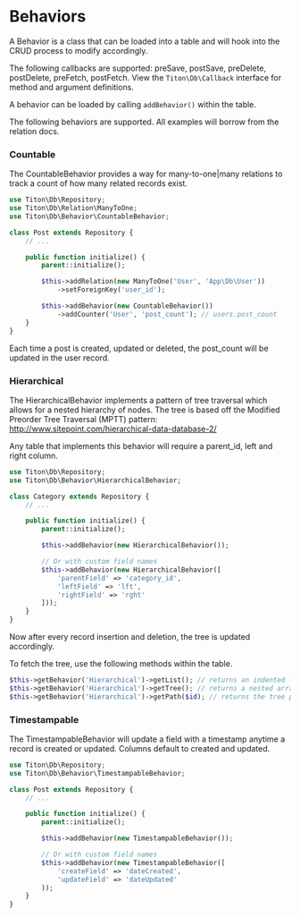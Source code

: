 # Behaviors #

A Behavior is a class that can be loaded into a table and will hook into the CRUD process to modify accordingly.

The following callbacks are supported: preSave, postSave, preDelete, postDelete, preFetch, postFetch. View the `Titon\Db\Callback` interface for method and argument definitions.

A behavior can be loaded by calling `addBehavior()` within the table.

The following behaviors are supported. All examples will borrow from the relation docs.

### Countable ###

The CountableBehavior provides a way for many-to-one|many relations to track a count of how many related records exist.

```php
use Titon\Db\Repository;
use Titon\Db\Relation\ManyToOne;
use Titon\Db\Behavior\CountableBehavior;

class Post extends Repository {
    // ...

    public function initialize() {
        parent::initialize();

        $this->addRelation(new ManyToOne('User', 'App\Db\User'))
            ->setForeignKey('user_id');

        $this->addBehavior(new CountableBehavior())
            ->addCounter('User', 'post_count'); // users.post_count
    }
}
```

Each time a post is created, updated or deleted, the post_count will be updated in the user record.

### Hierarchical ###

The HierarchicalBehavior implements a pattern of tree traversal which allows for a nested hierarchy of nodes. The tree is based off the Modified Preorder Tree Traversal (MPTT) pattern: http://www.sitepoint.com/hierarchical-data-database-2/

Any table that implements this behavior will require a parent_id, left and right column.

```php
use Titon\Db\Repository;
use Titon\Db\Behavior\HierarchicalBehavior;

class Category extends Repository {
    // ...

    public function initialize() {
        parent::initialize();

        $this->addBehavior(new HierarchicalBehavior());

        // Or with custom field names
        $this->addBehavior(new HierarchicalBehavior([
            'parentField' => 'category_id',
            'leftField' => 'lft',
            'rightField' => 'rght'
        ]));
    }
}
```

Now after every record insertion and deletion, the tree is updated accordingly.

To fetch the tree, use the following methods within the table.

```php
$this->getBehavior('Hierarchical')->getList(); // returns an indented list
$this->getBehavior('Hierarchical')->getTree(); // returns a nested array tree
$this->getBehavior('Hierarchical')->getPath($id); // returns the tree path to the node
```

### Timestampable ###

The TimestampableBehavior will update a field with a timestamp anytime a record is created or updated. Columns default to created and updated.

```php
use Titon\Db\Repository;
use Titon\Db\Behavior\TimestampableBehavior;

class Post extends Repository {
    // ...

    public function initialize() {
        parent::initialize();

        $this->addBehavior(new TimestampableBehavior());

        // Or with custom field names
        $this->addBehavior(new TimestampableBehavior([
            'createField' => 'dateCreated',
            'updateField' => 'dateUpdated'
        ));
    }
}
```